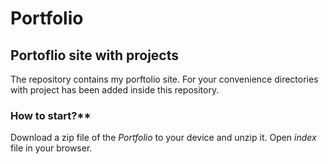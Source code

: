 # Portfolio
## Portoflio site with projects

The repository contains my porftolio site. For your convenience directories with project has been added inside this repository.

### How to start?**

Download a zip file of the _Portfolio_ to your device and unzip it.
Open _index_ file in your browser.
